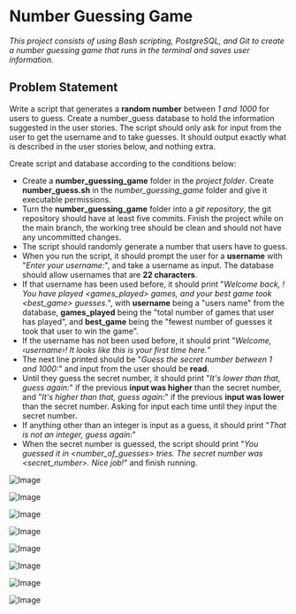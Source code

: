 # Number Guessing Game

*This project consists of using Bash scripting, PostgreSQL, and Git to create a number guessing game that runs in the terminal and saves user information.*

## Problem Statement

   Write a script that generates a **random number** between *1 and 1000* for users to guess. Create a number_guess database to hold the information suggested in the user stories. The script should only ask for input from the user to get the username and to take guesses. It should output exactly what is described in the user stories below, and nothing extra.  

Create script and database according to the conditions below:

-  Create a **number_guessing_game** folder in the *project folder*. Create **number_guess.sh** in the *number_guessing_game* folder and give it executable permissions. 
- Turn the **number_guessing_game** folder into a *git repository*, the git repository should have at least five commits. Finish the project while on the main branch, the working tree should be clean and should not have any uncommitted changes.
- The script should randomly generate a number that users have to guess.
- When you run the script, it should prompt the user for a **username** with "*Enter your username:*", and take a username as input. The database should allow usernames that are **22 characters**.
-  If that username has been used before, it should print "*Welcome back, <username>! You have played <games_played> games, and your best game took <best_game> guesses.*", with **username** being a "users name" from the database, **games_played** being the "total number of games that user has played", and **best_game** being the "fewest number of guesses it took that user to win the game".
- If the username has not been used before, it should print "*Welcome, ‹username›! It looks like this is your first time here.*"
- The next line printed should be "*Guess the secret number between 1 and 1000:*" and input from the user should be **read**.
- Until they guess the secret number, it should print "*It's lower than that, guess again:*" if the previous **input was higher** than the secret number, and "*It's higher than that, guess again:*" if the previous **input was lower** than the secret number. Asking for input each time until they input the secret number.
- If anything other than an integer is input as a guess, it should print "*That is not an integer, guess again:*"
- When the secret number is guessed, the script should print "*You guessed it in <number_of_guesses> tries. The secret number was <secret_number>. Nice job!*" and finish running. 




![Image](https://github.com/user-attachments/assets/cc7f4f16-2a46-4ace-897e-bf23ae985f4b)

![Image](https://github.com/user-attachments/assets/cc442835-830e-4e50-9666-8d968ec75bb2)

![Image](https://github.com/user-attachments/assets/559e609a-030f-4697-9ea9-516193f94667)

![Image](https://github.com/user-attachments/assets/c18d489b-3dfe-4fa1-b143-27d09660576f)

![Image](https://github.com/user-attachments/assets/a814e0ef-963b-4aa6-96b1-52567a6842f3)

![Image](https://github.com/user-attachments/assets/3d8d9367-7067-4720-8467-ebe3b0c4002a)

![Image](https://github.com/user-attachments/assets/536c8149-61e3-4d3b-b11b-d65a04ff5055)

![Image](https://github.com/user-attachments/assets/e60049f8-e556-457b-881c-7d5583ac11c4)






